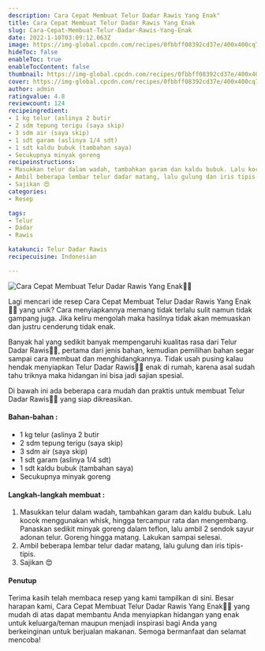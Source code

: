 ```yaml
---
description: Cara Cepat Membuat Telur Dadar Rawis Yang Enak"
title: Cara Cepat Membuat Telur Dadar Rawis Yang Enak
slug: Cara-Cepat-Membuat-Telur-Dadar-Rawis-Yang-Enak
date: 2022-1-10T03:09:12.063Z
image: https://img-global.cpcdn.com/recipes/0fbbff08392cd37e/400x400cq70/photo.jpg
hideToc: false
enableToc: true
enableTocContent: false
thumbnail: https://img-global.cpcdn.com/recipes/0fbbff08392cd37e/400x400cq70/photo.jpg
cover: https://img-global.cpcdn.com/recipes/0fbbff08392cd37e/400x400cq70/photo.jpg
author: admin
ratingvalue: 4.8
reviewcount: 124
recipeingredient:
- 1 kg telur (aslinya 2 butir
- 2 sdm tepung terigu (saya skip)
- 3 sdm air (saya skip)
- 1 sdt garam (aslinya 1/4 sdt)
- 1 sdt kaldu bubuk (tambahan saya)
- Secukupnya minyak goreng
recipeinstructions:
- Masukkan telur dalam wadah, tambahkan garam dan kaldu bubuk. Lalu kocok menggunakan whisk, hingga tercampur rata dan mengembang. Panaskan sedikit minyak goreng dalam teflon, lalu ambil 2 sendok sayur adonan telur. Goreng hingga matang. Lakukan sampai selesai.
- Ambil beberapa lembar telur dadar matang, lalu gulung dan iris tipis-tipis.
- Sajikan 😍
categories:
- Resep

tags:
- Telur
- Dadar
- Rawis

katakunci: Telur Dadar Rawis
recipecuisine: Indonesian

---
```


![Cara Cepat Membuat Telur Dadar Rawis Yang Enak👩‍🍳](https://img-global.cpcdn.com/recipes/0fbbff08392cd37e/400x400cq70/photo.jpg)

Lagi mencari ide resep Cara Cepat Membuat Telur Dadar Rawis Yang Enak👩‍🍳 yang unik? Cara menyiapkannya memang tidak terlalu sulit namun tidak gampang juga. Jika keliru mengolah maka hasilnya tidak akan memuaskan dan justru cenderung tidak enak.

Banyak hal yang sedikit banyak mempengaruhi kualitas rasa dari Telur Dadar Rawis👩‍🍳, pertama dari jenis bahan, kemudian pemilihan bahan segar sampai cara membuat dan menghidangkannya. Tidak usah pusing kalau hendak menyiapkan Telur Dadar Rawis👩‍🍳 enak di rumah, karena asal sudah tahu triknya maka hidangan ini bisa jadi sajian spesial.

Di bawah ini ada beberapa cara mudah dan praktis untuk membuat Telur Dadar Rawis👩‍🍳 yang siap dikreasikan.

<!--inarticleads1-->

#### Bahan-bahan :

- 1 kg telur (aslinya 2 butir
- 2 sdm tepung terigu (saya skip)
- 3 sdm air (saya skip)
- 1 sdt garam (aslinya 1/4 sdt)
- 1 sdt kaldu bubuk (tambahan saya)
- Secukupnya minyak goreng

<!--inarticleads2-->

#### Langkah-langkah membuat :

1. Masukkan telur dalam wadah, tambahkan garam dan kaldu bubuk. Lalu kocok menggunakan whisk, hingga tercampur rata dan mengembang. Panaskan sedikit minyak goreng dalam teflon, lalu ambil 2 sendok sayur adonan telur. Goreng hingga matang. Lakukan sampai selesai.
1. Ambil beberapa lembar telur dadar matang, lalu gulung dan iris tipis-tipis.
1. Sajikan 😍

#### Penutup

Terima kasih telah membaca resep yang kami tampilkan di sini. Besar harapan kami, Cara Cepat Membuat Telur Dadar Rawis Yang Enak👩‍🍳 yang mudah di atas dapat membantu Anda menyiapkan hidangan yang enak untuk keluarga/teman maupun menjadi inspirasi bagi Anda yang berkeinginan untuk berjualan makanan. Semoga bermanfaat dan selamat mencoba!